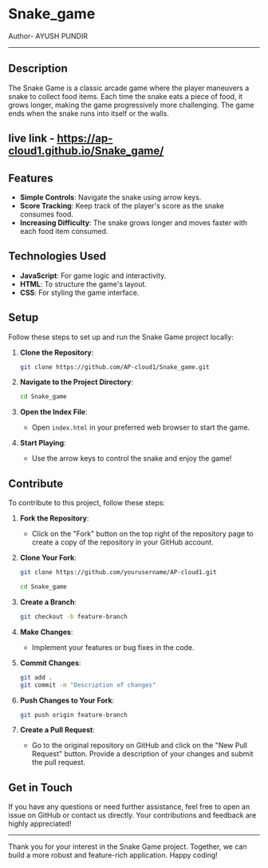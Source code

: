 # Snake_game
Author- AYUSH PUNDIR
<br>
<hr>


## Description

The Snake Game is a classic arcade game where the player maneuvers a snake to collect food items. Each time the snake eats a piece of food, it grows longer, making the game progressively more challenging. The game ends when the snake runs into itself or the walls.


## live link - https://ap-cloud1.github.io/Snake_game/
 
## Features

- **Simple Controls**: Navigate the snake using arrow keys.
- **Score Tracking**: Keep track of the player's score as the snake consumes food.
- **Increasing Difficulty**: The snake grows longer and moves faster with each food item consumed.

## Technologies Used

- **JavaScript**: For game logic and interactivity.
- **HTML**: To structure the game's layout.
- **CSS**: For styling the game interface.

## Setup

Follow these steps to set up and run the Snake Game project locally:

1. **Clone the Repository**:
    ```bash
    git clone https://github.com/AP-cloud1/Snake_game.git
    ```
2. **Navigate to the Project Directory**:
    ```bash
    cd Snake_game
    ```
3. **Open the Index File**:
    - Open `index.html` in your preferred web browser to start the game.

4. **Start Playing**:
    - Use the arrow keys to control the snake and enjoy the game!

## Contribute

To contribute to this project, follow these steps:

1. **Fork the Repository**:
    - Click on the "Fork" button on the top right of the repository page to create a copy of the repository in your GitHub account.

2. **Clone Your Fork**:
    ```bash
    git clone https://github.com/yourusername/AP-cloud1.git
    ```
     ```bash
    cd Snake_game
    ```
3. **Create a Branch**:
    ```bash
    git checkout -b feature-branch
    ```
4. **Make Changes**:
    - Implement your features or bug fixes in the code.

5. **Commit Changes**:
    ```bash
    git add .
    git commit -m "Description of changes"
    ```
6. **Push Changes to Your Fork**:
    ```bash
    git push origin feature-branch
    ```
7. **Create a Pull Request**:
    - Go to the original repository on GitHub and click on the "New Pull Request" button. Provide a description of your changes and submit the pull request.



## Get in Touch

If you have any questions or need further assistance, feel free to open an issue on GitHub or contact us directly. Your contributions and feedback are highly appreciated!

---

Thank you for your interest in the Snake Game project. Together, we can build a more robust and feature-rich application. Happy coding!
